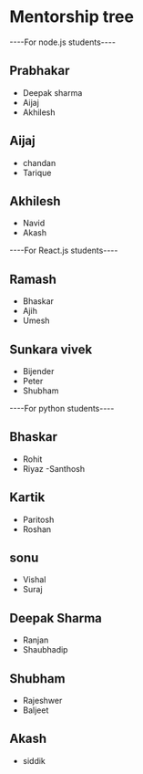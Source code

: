 # Mentorship tree

----For node.js students----

## Prabhakar
- Deepak sharma
- Aijaj
- Akhilesh

## Aijaj
- chandan
- Tarique

## Akhilesh
- Navid
- Akash

----For React.js students----

## Ramash
- Bhaskar
- Ajih
- Umesh

## Sunkara vivek
- Bijender
- Peter
- Shubham

----For python students----
## Bhaskar
- Rohit
- Riyaz
-Santhosh

## Kartik
- Paritosh
- Roshan

## sonu
- Vishal
- Suraj

## Deepak Sharma
- Ranjan
- Shaubhadip

## Shubham
- Rajeshwer
- Baljeet

## Akash
- siddik

